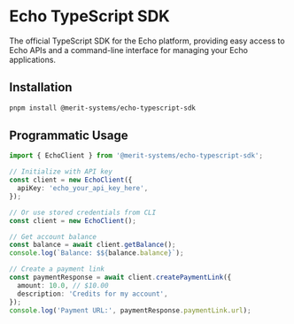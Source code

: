 # Echo TypeScript SDK

The official TypeScript SDK for the Echo platform, providing easy access to Echo APIs and a command-line interface for managing your Echo applications.

## Installation

```bash
pnpm install @merit-systems/echo-typescript-sdk
```

## Programmatic Usage

```typescript
import { EchoClient } from '@merit-systems/echo-typescript-sdk';

// Initialize with API key
const client = new EchoClient({
  apiKey: 'echo_your_api_key_here',
});

// Or use stored credentials from CLI
const client = new EchoClient();

// Get account balance
const balance = await client.getBalance();
console.log(`Balance: $${balance.balance}`);

// Create a payment link
const paymentResponse = await client.createPaymentLink({
  amount: 10.0, // $10.00
  description: 'Credits for my account',
});
console.log('Payment URL:', paymentResponse.paymentLink.url);
```
